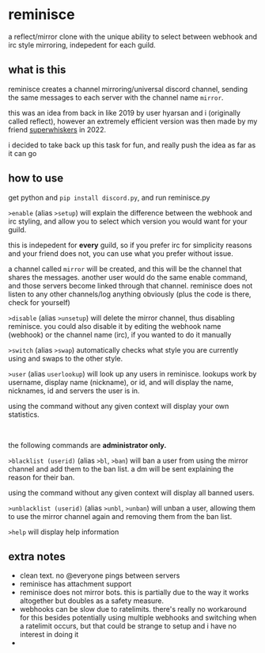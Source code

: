 # reminisce
a reflect/mirror clone with the unique ability to select between webhook and irc style mirroring, indepedent for each guild.

## what is this
reminisce creates a channel mirroring/universal discord channel, sending the same messages to each server with the channel name `mirror`. 

this was an idea from back in like 2019 by user hyarsan and i (originally called reflect), however an extremely efficient version was then made by my friend [superwhiskers](https://github.com/superwhiskers/mirror) in 2022.

i decided to take back up this task for fun, and really push the idea as far as it can go

## how to use
get python and `pip install discord.py`, and run reminisce.py

`>enable` (alias `>setup`) will explain the difference between the webhook and irc styling, and allow you to select which version you would want for your guild.

this is indepedent for **every** guild, so if you prefer irc for simplicity reasons and your friend does not, you can use what you prefer without issue.

a channel called `mirror` will be created, and this will be the channel that shares the messages. another user would do the same enable command, and those servers become linked through that channel. reminisce does not listen to any other channels/log anything obviously (plus the code is there, check for yourself)

`>disable`  (alias `>unsetup`) will delete the mirror channel, thus disabling reminisce. you could also disable it by editing the webhook name (webhook) or the channel name (irc), if you wanted to do it manually

`>switch` (alias `>swap`) automatically checks what style you are currently using and swaps to the other style.

`>user` (alias `userlookup`) will look up any users in reminisce. lookups work by username, display name (nickname), or id, and will display the name, nicknames, id and servers the user is in.

using the command without any given context will display your own statistics.

<br/>

the following commands are **administrator only.**

`>blacklist (userid)` (alias `>bl`, `>ban`) will ban a user from using the mirror channel and add them to the ban list. a dm will be sent explaining the reason for their ban.

using the command without any given context will display all banned users.

`>unblacklist (userid)` (alias `>unbl`, `>unban`) will unban a user, allowing them to use the mirror channel again and removing them from the ban list.

`>help` will display help information

## extra notes
- clean text. no @everyone pings between servers
- reminisce has attachment support
- reminisce does not mirror bots. this is partially due to the way it works altogether but doubles as a safety measure.
- webhooks can be slow due to ratelimits. there's really no workaround for this besides potentially using multiple webhooks and switching when a ratelimit occurs, but that could be strange to setup and i have no interest in doing it
- 
